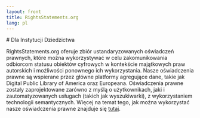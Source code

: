```yaml
---
layout: front
title: RightsStatements.org
lang: pl
---
```


<div class="box">
# Dla Instytucji Dziedzictwa

RightsStatements.org oferuje zbiór ustandaryzowanych oświadczeń prawnych, które można wykorzystywać w celu zakomunikowania odbiorcom statusu obiektów cyfrowych w kontekście majątkowych praw autorskich i możliwości ponownego  ich wykorzystania. Nasze oświadczenia prawne są wspierane przez główne platformy agregujące dane, takie jak Digital Public Library of America oraz Europeana. Oświadczenia prawne zostały zaprojektowane zarówno z myślą o użytkownikach, jaki i zautomatyzowanych usługach (takich jak wyszukiwarki), z wykorzystaniem technologii semantycznych. Więcej na temat tego, jak można wykorzystać nasze oświadczenia prawne znajduje się [tutaj]({{site.url}}/en/documentation#use-by-cultural-heritage-institutions).
</div>
